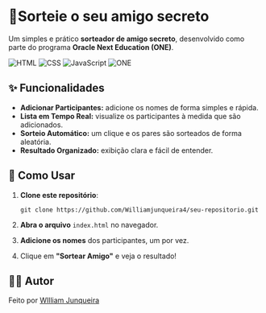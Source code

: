 # 🎁Sorteie o seu amigo secreto 
Um simples e prático **sorteador de amigo secreto**, desenvolvido como parte do programa **Oracle Next Education (ONE)**.

![HTML](https://img.shields.io/badge/HTML5-E34F26?style=for-the-badge&logo=html5&logoColor=white) ![CSS](https://img.shields.io/badge/CSS3-1572B6?style=for-the-badge&logo=css3&logoColor=white) ![JavaScript](https://img.shields.io/badge/JavaScript-F7DF1E?style=for-the-badge&logo=javascript&logoColor=black) ![ONE](https://img.shields.io/badge/ONE-A737FF?style=for-the-badge&logo=oracle&logoColor=white)

## ✨ Funcionalidades

- **Adicionar Participantes:** adicione os nomes de forma simples e rápida.  
-  **Lista em Tempo Real:** visualize os participantes à medida que são adicionados.  
-  **Sorteio Automático:** um clique e os pares são sorteados de forma aleatória.  
-  **Resultado Organizado:** exibição clara e fácil de entender.

## 🚀 Como Usar

1.  **Clone este repositório**:
    
    `git clone https://github.com/Williamjunqueira4/seu-repositorio.git` 
    
2.  **Abra o arquivo** `index.html` no navegador.
    
3.  **Adicione os nomes** dos participantes, um por vez.
    
4.  Clique em **"Sortear Amigo"** e veja o resultado!
 ## 👨‍💻 Autor
  Feito por [ WIlliam Junqueira](https://github.com/Williamjunqueira42)
